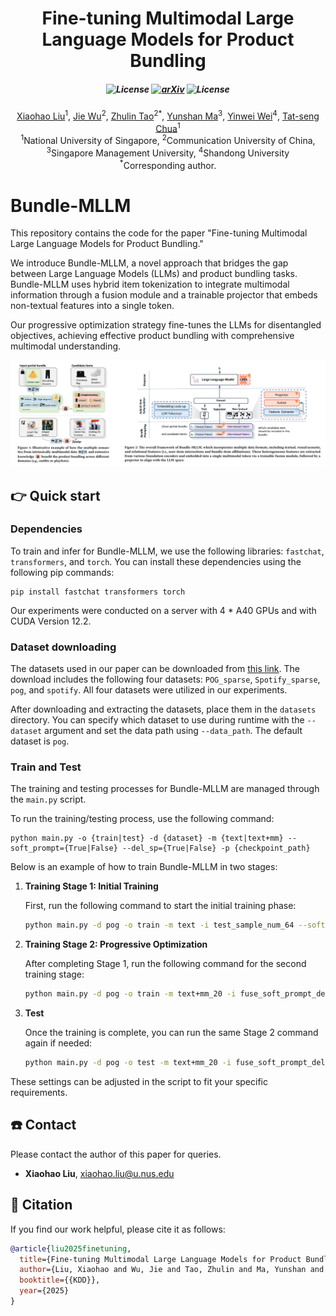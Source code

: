 <div align=center>

<h1>Fine-tuning Multimodal Large Language Models for Product Bundling</h1>

<h5 align="center">

![License](https://img.shields.io/badge/License-MIT-blue)
[![arXiv](https://img.shields.io/badge/Arxiv-2407.11712-b31b1b.svg?logo=arXiv)](https://arxiv.org/abs/2407.11712)
![License](https://img.shields.io/badge/accepted-KDD25-red)


</h5>

<div>
      <a href="mailto:xiaohao.liu@u.nus.edu">Xiaohao Liu</a><sup>1</sup>,
      <a href="mailto:wujie@cuc.edu.cn">Jie Wu</a><sup>2</sup>,
      <a href="mailto:taozhulin@gmail.com">Zhulin Tao</a><sup>2</sup><sup>*</sup>,
      <a href="mailto:ysma@smu.edu.sg">Yunshan Ma</a><sup>3</sup>,
      <a href="mailto:yinewei.wei@hotmail.com">Yinwei Wei</a><sup>4</sup>,
      <a href="mailto:dcscts@nus.edu.sg">Tat-seng Chua</a><sup>1</sup>
</div>

<div>
  <sup>1</sup>National University of Singapore, 
  <sup>2</sup>Communication University of China, 
  <sup>3</sup>Singapore Management University, 
  <sup>4</sup>Shandong University
</div>   
<div>
<sup>*</sup>Corresponding author.
   </div>

</div>


# Bundle-MLLM

This repository contains the code for the paper "Fine-tuning Multimodal Large Language Models for Product Bundling."

We introduce Bundle-MLLM, a novel approach that bridges the gap between Large Language Models (LLMs) and product bundling tasks. Bundle-MLLM uses hybrid item tokenization to integrate multimodal information through a fusion module and a trainable projector that embeds non-textual features into a single token.

Our progressive optimization strategy fine-tunes the LLMs for disentangled objectives, achieving effective product bundling with comprehensive multimodal understanding.

![](images/figure.png)

## 👉 Quick start

### Dependencies



To train and infer for Bundle-MLLM, we use the following libraries: `fastchat`, `transformers`, and `torch`. You can install these dependencies using the following pip commands:

```
pip install fastchat transformers torch
```

Our experiments were conducted on a server with 4 * A40 GPUs and with CUDA Version 12.2.

### Dataset downloading

The datasets used in our paper can be downloaded from [this link](https://huggingface.co/datasets/xhLiu/BundleConstruction). The download includes the following four datasets: `POG_sparse`, `Spotify_sparse`, `pog`, and `spotify`. All four datasets were utilized in our experiments.

After downloading and extracting the datasets, place them in the `datasets` directory. You can specify which dataset to use during runtime with the `--dataset` argument and set the data path using `--data_path`. The default dataset is `pog`.

### Train and Test

The training and testing processes for Bundle-MLLM are managed through the `main.py` script.

To run the training/testing process, use the following command:

```
python main.py -o {train|test} -d {dataset} -m {text|text+mm} --soft_prompt={True|False} --del_sp={True|False} -p {checkpoint_path}
```


Below is an example of how to train Bundle-MLLM in two stages:

1. **Training Stage 1: Initial Training**

   First, run the following command to start the initial training phase:

   ```bash
   python main.py -d pog -o train -m text -i test_sample_num_64 --soft_prompt=True --toy_eval=256 --few_shot=1024 
   ```

2. **Training Stage 2: Progressive Optimization**

   After completing Stage 1, run the following command for the second training stage:

   ```bash
   python main.py -d pog -o train -m text+mm_20 -i fuse_soft_prompt_del --soft_prompt=True --del_sp=True --toy_eval=256 --num_cans=20 -p {checkpoint_path}
   ```

3. **Test**

   Once the training is complete, you can run the same Stage 2 command again if needed:

   ```bash
   python main.py -d pog -o test -m text+mm_20 -i fuse_soft_prompt_del --soft_prompt=True --del_sp=True --toy_eval=256 --num_cans=20 -p  {checkpoint_path}
   ```


These settings can be adjusted in the script to fit your specific requirements.


## ☎️ Contact

Please contact the author of this paper for queries.

- **Xiaohao Liu**, [xiaohao.liu@u.nus.edu](mailto:xiaohao.liu@u.nus.edu)

## 🌟 Citation

If you find our work helpful, please cite it as follows:

```bibtex
@article{liu2025finetuning,
  title={Fine-tuning Multimodal Large Language Models for Product Bundling},
  author={Liu, Xiaohao and Wu, Jie and Tao, Zhulin and Ma, Yunshan and Wei, Yinwei and Chua, Tat-seng},
  booktitle={{KDD}},
  year={2025}
}
```
